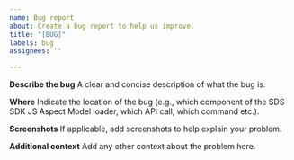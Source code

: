 ```yaml
---
name: Bug report
about: Create a bug report to help us improve.
title: "[BUG]"
labels: bug
assignees: ''

---
```


**Describe the bug**
A clear and concise description of what the bug is.

**Where**
Indicate the location of the bug (e.g., which component of the SDS SDK JS Aspect Model loader, which API call, which
command
etc.).

**Screenshots**
If applicable, add screenshots to help explain your problem.

**Additional context**
Add any other context about the problem here.
